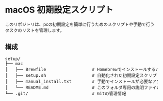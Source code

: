 # macOS 初期設定スクリプト

このリポジトリは、pcの初期設定を簡単に行うためのスクリプトや手動で行うタスクのリストを管理します。

## 構成
<pre>
setup/
├── mac
│   ├── Brewfile                  # Homebrewでインストールするパッケージ一覧
│   ├── setup.sh                  # 自動化された初期設定スクリプト
│   ├── manual_install.txt        # 手動でインストールが必要なアプリ一覧
│   └── README.md                 # このフォルダ専用の説明ファイル
└── .git/                         # Gitの管理情報
</pre>
